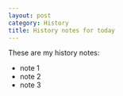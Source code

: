 ```yaml
---
layout: post
category: History
title: History notes for today
---
```


These are my history notes:

- note 1
- note 2
- note 3